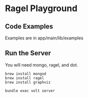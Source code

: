 # Ragel Playground

## Code Examples

Examples are in app/main/lib/examples

## Run the Server

You will need mongo, ragel, and dot.
```
brew install mongod
brew install ragel
brew install graphviz

bundle exec volt server
```
